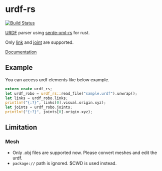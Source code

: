 # urdf-rs
[![Build Status](https://travis-ci.org/OTL/urdf-rs.svg?branch=master)](https://travis-ci.org/OTL/urdf-rs)

[URDF](http://wiki.ros.org/urdf) parser using [serde-xml-rs](https://github.com/RReverser/serde-xml-rs) for rust.

Only [link](http://wiki.ros.org/urdf/XML/link) and [joint](http://wiki.ros.org/urdf/XML/joint) are supported.

[Documentation](https://docs.rs/urdf-rs/)

## Example

You can access urdf elements like below example.

```rust
extern crate urdf_rs;
let urdf_robo = urdf_rs::read_file("sample.urdf").unwrap();
let links = urdf_robo.links;
println!("{:?}", links[0].visual.origin.xyz);
let joints = urdf_robo.joints;
println!("{:?}", joints[0].origin.xyz);
```

## Limitation

### Mesh

* Only .obj files are supported now. Please convert meshes and edit the urdf.
* `package://` path is ignored. $CWD is used instead.
